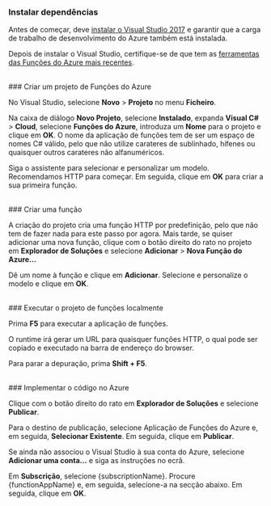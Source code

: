 ### Instalar dependências

Antes de começar, deve <a href="https://go.microsoft.com/fwlink/?linkid=2016389" target="_blank">instalar o Visual Studio 2017</a> e garantir que a carga de trabalho de desenvolvimento do Azure também está instalada.

Depois de instalar o Visual Studio, certifique-se de que tem as <a href="https://go.microsoft.com/fwlink/?linkid=2016394" target="_blank">ferramentas das Funções do Azure mais recentes</a>.

<br/>
### Criar um projeto de Funções do Azure

No Visual Studio, selecione **Novo** > **Projeto** no menu **Ficheiro**.

Na caixa de diálogo **Novo Projeto**, selecione **Instalado**, expanda **Visual C#** > **Cloud**, selecione **Funções do Azure**, introduza um **Nome** para o projeto e clique em **OK**. O nome da aplicação de funções tem de ser um espaço de nomes C# válido, pelo que não utilize carateres de sublinhado, hífenes ou quaisquer outros carateres não alfanuméricos.

Siga o assistente para selecionar e personalizar um modelo. Recomendamos HTTP para começar. Em seguida, clique em **OK** para criar a sua primeira função.

<br/>
### Criar uma função

A criação do projeto cria uma função HTTP por predefinição, pelo que não tem de fazer nada para este passo por agora. Mais tarde, se quiser adicionar uma nova função, clique com o botão direito do rato no projeto em **Explorador de Soluções** e selecione **Adicionar** > **Nova Função do Azure…**

Dê um nome à função e clique em **Adicionar**. Selecione e personalize o modelo e clique em **OK**.

<br/>
### Executar o projeto de funções localmente

Prima **F5** para executar a aplicação de funções.

O runtime irá gerar um URL para quaisquer funções HTTP, o qual pode ser copiado e executado na barra de endereço do browser.

Para parar a depuração, prima **Shift + F5**.

<br/>
### Implementar o código no Azure

Clique com o botão direito do rato em **Explorador de Soluções** e selecione **Publicar**.

Para o destino de publicação, selecione Aplicação de Funções do Azure e, em seguida, **Selecionar Existente**. Em seguida, clique em **Publicar**.

Se ainda não associou o Visual Studio à sua conta do Azure, selecione **Adicionar uma conta...** e siga as instruções no ecrã.

Em **Subscrição**, selecione {subscriptionName}. Procure {functionAppName} e, em seguida, selecione-a na secção abaixo. Em seguida, clique em **OK**.

